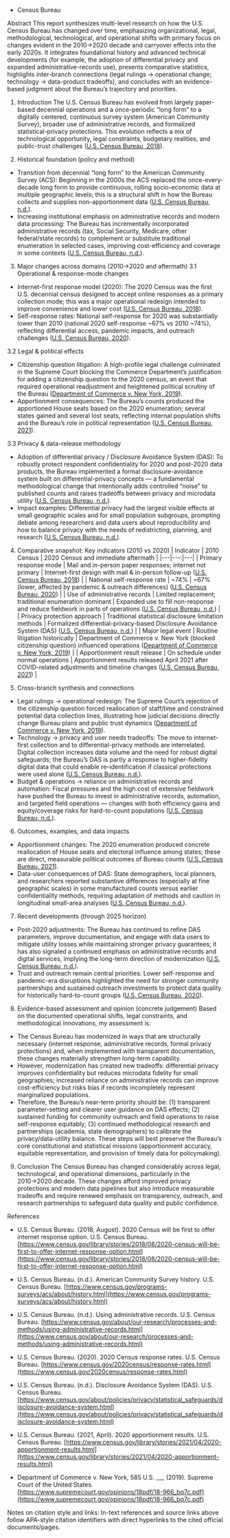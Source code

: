 - Census Bureau

Abstract
This report synthesizes multi-level research on how the U.S. Census Bureau has changed over time, emphasizing organizational, legal, methodological, technological, and operational shifts with primary focus on changes evident in the 2010→2020 decade and carryover effects into the early 2020s. It integrates foundational history and advanced technical developments (for example, the adoption of differential privacy and expanded administrative-records use), presents comparative statistics, highlights inter-branch connections (legal rulings → operational change; technology → data-product tradeoffs), and concludes with an evidence-based judgment about the Bureau’s trajectory and priorities.

1. Introduction
The U.S. Census Bureau has evolved from largely paper-based decennial operations and a once-periodic “long form” to a digitally centered, continuous survey system (American Community Survey), broader use of administrative records, and formalized statistical-privacy protections. This evolution reflects a mix of technological opportunity, legal constraints, budgetary realities, and public-trust challenges ([U.S. Census Bureau, 2018](https://www.census.gov/library/stories/2018/08/2020-census-will-be-first-to-offer-internet-response-option.html)).

2. Historical foundation (policy and method)
- Transition from decennial “long form” to the American Community Survey (ACS): Beginning in the 2000s the ACS replaced the once-every-decade long form to provide continuous, rolling socio-economic data at multiple geographic levels; this is a structural shift in how the Bureau collects and supplies non-apportionment data ([U.S. Census Bureau, n.d.](https://www.census.gov/programs-surveys/acs/about/history.html)).
- Increasing institutional emphasis on administrative records and modern data processing: The Bureau has incrementally incorporated administrative records (tax, Social Security, Medicare, other federal/state records) to complement or substitute traditional enumeration in selected cases, improving cost-efficiency and coverage in some contexts ([U.S. Census Bureau, n.d.](https://www.census.gov/about/our-research/processes-and-methods/using-administrative-records.html)).

3. Major changes across domains (2010→2020 and aftermath)
3.1 Operational & response-mode changes
- Internet-first response model (2020): The 2020 Census was the first U.S. decennial census designed to accept online responses as a primary collection mode; this was a major operational redesign intended to improve convenience and lower cost ([U.S. Census Bureau, 2018](https://www.census.gov/library/stories/2018/08/2020-census-will-be-first-to-offer-internet-response-option.html)).
- Self-response rates: National self-response for 2020 was substantially lower than 2010 (national 2020 self-response ~67% vs 2010 ~74%), reflecting differential access, pandemic impacts, and outreach challenges ([U.S. Census Bureau, 2020](https://www.census.gov/2020census/response-rates.html)).

3.2 Legal & political effects
- Citizenship question litigation: A high-profile legal challenge culminated in the Supreme Court blocking the Commerce Department’s justification for adding a citizenship question to the 2020 census, an event that required operational readjustment and heightened political scrutiny of the Bureau ([Department of Commerce v. New York, 2019](https://www.supremecourt.gov/opinions/18pdf/18-966_bq7c.pdf)).
- Apportionment consequences: The Bureau’s counts produced the apportioned House seats based on the 2020 enumeration; several states gained and several lost seats, reflecting internal population shifts and the Bureau’s role in political representation ([U.S. Census Bureau, 2021](https://www.census.gov/library/stories/2021/04/2020-apportionment-results.html)).

3.3 Privacy & data-release methodology
- Adoption of differential privacy / Disclosure Avoidance System (DAS): To robustly protect respondent confidentiality for 2020 and post-2020 data products, the Bureau implemented a formal disclosure-avoidance system built on differential-privacy concepts — a fundamental methodological change that intentionally adds controlled “noise” to published counts and raises tradeoffs between privacy and microdata utility ([U.S. Census Bureau, n.d.](https://www.census.gov/about/policies/privacy/statistical_safeguards/disclosure-avoidance-system.html)).
- Impact examples: Differential privacy had the largest visible effects at small geographic scales and for small population subgroups, prompting debate among researchers and data users about reproducibility and how to balance privacy with the needs of redistricting, planning, and research ([U.S. Census Bureau, n.d.](https://www.census.gov/about/policies/privacy/statistical_safeguards/disclosure-avoidance-system.html)).

4. Comparative snapshot: Key indicators (2010 vs 2020)
| Indicator | 2010 Census | 2020 Census and immediate aftermath |
|---|---:|---|
| Primary response mode | Mail and in-person paper responses; internet not primary | Internet-first design with mail & in-person follow-up ([U.S. Census Bureau, 2018](https://www.census.gov/library/stories/2018/08/2020-census-will-be-first-to-offer-internet-response-option.html)) |
| National self-response rate | ~74% | ~67% (lower, affected by pandemic & outreach differences) ([U.S. Census Bureau, 2020](https://www.census.gov/2020census/response-rates.html)) |
| Use of administrative records | Limited replacement; traditional enumeration dominant | Expanded use to fill non-response and reduce fieldwork in parts of operations ([U.S. Census Bureau, n.d.](https://www.census.gov/about/our-research/processes-and-methods/using-administrative-records.html)) |
| Privacy protection approach | Traditional statistical disclosure limitation methods | Formalized differential-privacy-based Disclosure Avoidance System (DAS) ([U.S. Census Bureau, n.d.](https://www.census.gov/about/policies/privacy/statistical_safeguards/disclosure-avoidance-system.html)) |
| Major legal event | Routine litigation historically | Department of Commerce v. New York (blocked citizenship question) influenced operations ([Department of Commerce v. New York, 2019](https://www.supremecourt.gov/opinions/18pdf/18-966_bq7c.pdf)) |
| Apportionment result release | On schedule under normal operations | Apportionment results released April 2021 after COVID-related adjustments and timeline changes ([U.S. Census Bureau, 2021](https://www.census.gov/library/stories/2021/04/2020-apportionment-results.html)) |

5. Cross-branch synthesis and connections
- Legal rulings → operational redesign: The Supreme Court’s rejection of the citizenship question forced reallocation of staff/time and constrained potential data collection lines, illustrating how judicial decisions directly change Bureau plans and public trust dynamics ([Department of Commerce v. New York, 2019](https://www.supremecourt.gov/opinions/18pdf/18-966_bq7c.pdf)).
- Technology → privacy and user needs tradeoffs: The move to internet-first collection and to differential-privacy methods are interrelated. Digital collection increases data volume and the need for robust digital safeguards; the Bureau’s DAS is partly a response to higher-fidelity digital data that could enable re-identification if classical protections were used alone ([U.S. Census Bureau, n.d.](https://www.census.gov/about/policies/privacy/statistical_safeguards/disclosure-avoidance-system.html)).
- Budget & operations → reliance on administrative records and automation: Fiscal pressures and the high cost of extensive fieldwork have pushed the Bureau to invest in administrative records, automation, and targeted field operations — changes with both efficiency gains and equity/coverage risks for hard-to-count populations ([U.S. Census Bureau, n.d.](https://www.census.gov/about/our-research/processes-and-methods/using-administrative-records.html)).

6. Outcomes, examples, and data impacts
- Apportionment changes: The 2020 enumeration produced concrete reallocation of House seats and electoral influence among states; these are direct, measurable political outcomes of Bureau counts ([U.S. Census Bureau, 2021](https://www.census.gov/library/stories/2021/04/2020-apportionment-results.html)).
- Data-user consequences of DAS: State demographers, local planners, and researchers reported substantive differences (especially at fine geographic scales) in some manufactured counts versus earlier confidentiality methods, requiring adaptation of methods and caution in longitudinal small-area analyses ([U.S. Census Bureau, n.d.](https://www.census.gov/about/policies/privacy/statistical_safeguards/disclosure-avoidance-system.html)).

7. Recent developments (through 2025 horizon)
- Post-2020 adjustments: The Bureau has continued to refine DAS parameters, improve documentation, and engage with data users to mitigate utility losses while maintaining stronger privacy guarantees; it has also signaled a continued emphasis on administrative records and digital services, implying the long-term direction of modernization ([U.S. Census Bureau, n.d.](https://www.census.gov/about/policies/privacy/statistical_safeguards/disclosure-avoidance-system.html)).
- Trust and outreach remain central priorities: Lower self-response and pandemic-era disruptions highlighted the need for stronger community partnerships and sustained outreach investments to protect data quality for historically hard-to-count groups ([U.S. Census Bureau, 2020](https://www.census.gov/2020census/response-rates.html)).

8. Evidence-based assessment and opinion (concrete judgement)
Based on the documented operational shifts, legal constraints, and methodological innovations, my assessment is:
- The Census Bureau has modernized in ways that are structurally necessary (internet response, administrative records, formal privacy protections) and, when implemented with transparent documentation, these changes materially strengthen long-term capability.
- However, modernization has created new tradeoffs: differential privacy improves confidentiality but reduces microdata fidelity for small geographies; increased reliance on administrative records can improve cost-efficiency but risks bias if records incompletely represent marginalized populations.
- Therefore, the Bureau’s near-term priority should be: (1) transparent parameter-setting and clearer user guidance on DAS effects; (2) sustained funding for community outreach and field operations to raise self-response equitably; (3) continued methodological research and partnerships (academia, state demographers) to calibrate the privacy/data-utility balance. These steps will best preserve the Bureau’s core constitutional and statistical missions (apportionment accuracy, equitable representation, and provision of timely data for policymaking).

9. Conclusion
The Census Bureau has changed considerably across legal, technological, and operational dimensions, particularly in the 2010→2020 decade. These changes afford improved privacy protections and modern data pipelines but also introduce measurable tradeoffs and require renewed emphasis on transparency, outreach, and research partnerships to safeguard data quality and public confidence.

References
- U.S. Census Bureau. (2018, August). 2020 Census will be first to offer internet response option. U.S. Census Bureau. [https://www.census.gov/library/stories/2018/08/2020-census-will-be-first-to-offer-internet-response-option.html](https://www.census.gov/library/stories/2018/08/2020-census-will-be-first-to-offer-internet-response-option.html)

- U.S. Census Bureau. (n.d.). American Community Survey history. U.S. Census Bureau. [https://www.census.gov/programs-surveys/acs/about/history.html](https://www.census.gov/programs-surveys/acs/about/history.html)

- U.S. Census Bureau. (n.d.). Using administrative records. U.S. Census Bureau. [https://www.census.gov/about/our-research/processes-and-methods/using-administrative-records.html](https://www.census.gov/about/our-research/processes-and-methods/using-administrative-records.html)

- U.S. Census Bureau. (2020). 2020 Census response rates. U.S. Census Bureau. [https://www.census.gov/2020census/response-rates.html](https://www.census.gov/2020census/response-rates.html)

- U.S. Census Bureau. (n.d.). Disclosure Avoidance System (DAS). U.S. Census Bureau. [https://www.census.gov/about/policies/privacy/statistical_safeguards/disclosure-avoidance-system.html](https://www.census.gov/about/policies/privacy/statistical_safeguards/disclosure-avoidance-system.html)

- U.S. Census Bureau. (2021, April). 2020 apportionment results. U.S. Census Bureau. [https://www.census.gov/library/stories/2021/04/2020-apportionment-results.html](https://www.census.gov/library/stories/2021/04/2020-apportionment-results.html)

- Department of Commerce v. New York, 585 U.S. ___ (2019). Supreme Court of the United States. [https://www.supremecourt.gov/opinions/18pdf/18-966_bq7c.pdf](https://www.supremecourt.gov/opinions/18pdf/18-966_bq7c.pdf)

Notes on citation style and links: In-text references and source links above follow APA-style citation identifiers with direct hyperlinks to the cited official documents/pages.
